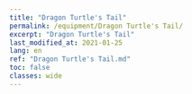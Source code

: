 ```yaml
---
title: "Dragon Turtle's Tail"
permalink: /equipment/Dragon Turtle's Tail/
excerpt: "Dragon Turtle's Tail"
last_modified_at: 2021-01-25
lang: en
ref: "Dragon Turtle's Tail.md"
toc: false
classes: wide
---
```


